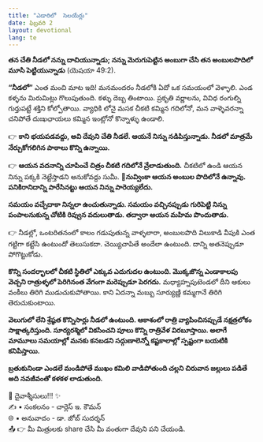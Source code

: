 ```yaml
---
title: "ఎడారిలో  సెలయేర్లు"
date: ఫిబ్రవరి 2
layout: devotional
lang: te
---
```



**తన చేతి నీడలో నన్ను దాచియున్నాడు; నన్ను మెరుగుపెట్టిన అంబుగా చేసి తన అంబులపొదిలో మూసి పెట్టియున్నాడు** (యెషయా 49:2).

**“నీడలో”** ఎంత మంచి మాట ఇది! మనమందరం నీడలోకి ఏదో ఒక సమయంలో వెళ్ళాలి. ఎండ కళ్ళను మిరుమిట్లు గొలుపుతుంది. కళ్ళు దెబ్బ తింటాయి. ప్రకృతి వర్ణాలను, వివిధ రంగుల్ని గుర్తుపట్టే శక్తిని కోల్పోతాయి. వ్యాధికి లోనై మసక చీకటి కమ్మిన గదిలోనో, మన వాళ్ళెవరన్నా చనిపోతే దుఃఖఛాయలు కమ్మిన ఇంట్లోనో కొన్నాళ్ళు ఉండాలి.

👉 **కాని భయపడవద్దు, అవి దేవుని చేతి నీడలే. ఆయనే నిన్ను నడిపిస్తున్నాడు. నీడలో మాత్రమే నేర్చుకోగలిగిన పాఠాలు కొన్ని ఉన్నాయి.**

👉 **ఆయన వదనాన్ని చూపించే చిత్రం చీకటి గదిలోనే వ్రేలాడుతుంది.**
 చీకటిలో ఉండి ఆయన నిన్ను పక్కకి నెట్టేస్తాడని అనుకోవద్దు సుమీ. 
**📖నువ్వింకా ఆయన అంబుల పొదిలోనే ఉన్నావు. పనికిరానిదాన్ని పారేసినట్టు ఆయన నిన్ను పారెయ్యలేదు.**

**సమయం వచ్చేదాకా నిన్నలా ఉంచుతున్నాడు. సమయం వచ్చినప్పుడు గురిపెట్టి నిన్ను పంపాలనుకున్న చోటికి రివ్వున వదులుతాడు. తద్వారా ఆయన మహిమ పొందుతాడు.**

👉 నీడల్లో, ఒంటరితనంలో కాలం గడుపుతున్న వాళ్ళలారా, అంబులపొది విలుకాడి వీపుకి ఎంత గట్టిగా కట్టేసి ఉంటుందో తెలుసుకదా. చెయ్యిచాపితే అందేలా ఉంటుంది. దాన్ని అతనెప్పుడూ పోగొట్టుకోడు.

**కొన్ని సందర్భాలలో చీకటి స్థితిలో ఎక్కువ ఎదుగుదల ఉంటుంది. మొక్కజొన్న ఎండాకాలపు వెచ్చని రాత్రుళ్ళలో పెరిగినంత వేగంగా మరెప్పుడూ పెరగదు.** మధ్యాహ్నపుటెండలో దీని ఆకులు వంకీలు తిరిగి ముడుచుకుపోతాయి. కాని ఏదన్నా మబ్బు సూర్యుణ్ణి కమ్మగానే తిరిగి తెరుచుకుంటాయి. 

**వెలుగులో లేని శ్రేష్ఠత కొన్నిసార్లు నీడలో ఉంటుంది. ఆకాశంలో రాత్రి వ్యాపించినప్పుడే నక్షత్రలోకం సాక్షాత్కరిస్తుంది. సూర్యరశ్మిలో వికసించని పూలు కొన్ని రాత్రివేళ విరబూస్తాయి. అలాగే మామూలు సమయాల్లో మనకు కనబడని సద్గుణాలెన్నో కష్టకాలాల్లో స్పష్టంగా బయటికి కనిపిస్తాయి.**

**బ్రతుకునిండా ఎండలే మండిపోతే ముఖం కమిలి వాడిపోతుంది చల్లని చిరువాన జల్లులు పడితే అది నవజీవంతో కళకళ లాడుతుంది.**

<div class="blessing">🙏 <span class="bless-text">దైవాశ్శీసులు!!!</span> ✨</div>

<div class="credit">✍️ <span class="credit-text">▪ సంకలనం - చార్లెస్ ఇ. కౌమన్</span></div>
<div class="credit">🌐 <span class="credit-text">▪ అనువాదం - డా. జోబ్ సుదర్శన్</span></div>


<div class="share">📤 👉 <span class="share-text">మీ మిత్రులకు share చేసి మీ వంతుగా దేవుని పని చేయండి.</span></div>

